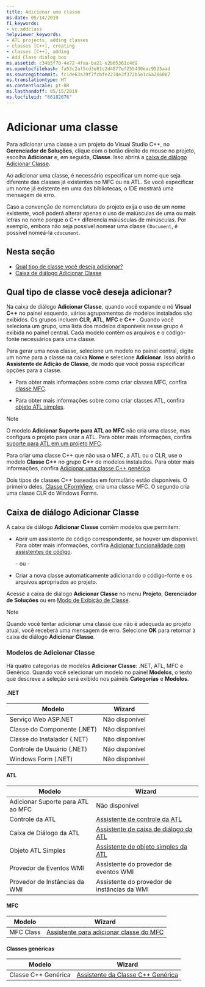 ```yaml
---
title: Adicionar uma classe
ms.date: 05/14/2019
f1_keywords:
- vc.addclass
helpviewer_keywords:
- ATL projects, adding classes
- classes [C++], creating
- classes [C++], adding
- Add Class dialog box
ms.assetid: c34b5f70-4e72-4faa-ba21-e2b05361c4d9
ms.openlocfilehash: fa53c2af5cd3e81c2d4877ef255430eac9525aad
ms.sourcegitcommit: fc1de63a39f7fcbfe2234e3f372b5e1c6a286087
ms.translationtype: HT
ms.contentlocale: pt-BR
ms.lasthandoff: 05/15/2019
ms.locfileid: "66182676"
---
```

# <a name="add-a-class"></a>Adicionar uma classe

Para adicionar uma classe a um projeto do Visual Studio C++, no **Gerenciador de Soluções**, clique com o botão direito do mouse no projeto, escolha **Adicionar** e, em seguida, **Classe**. Isso abrirá a [caixa de diálogo Adicionar Classe](#add-class-dialog-box).

Ao adicionar uma classe, é necessário especificar um nome que seja diferente das classes já existentes no MFC ou na ATL. Se você especificar um nome já existente em uma das bibliotecas, o IDE mostrará uma mensagem de erro.

Caso a convenção de nomenclatura do projeto exija o uso de um nome existente, você poderá alterar apenas o uso de maiúsculas de uma ou mais letras no nome porque o C++ diferencia maiúsculas de minúsculas. Por exemplo, embora não seja possível nomear uma classe `CDocument`, é possível nomeá-la `cdocument`.

## <a name="in-this-section"></a>Nesta seção

- [Qual tipo de classe você deseja adicionar?](#what-kind-of-class-do-you-want-to-add)
- [Caixa de diálogo Adicionar Classe](#add-class-dialog-box)

## <a name="what-kind-of-class-do-you-want-to-add"></a>Qual tipo de classe você deseja adicionar?

Na caixa de diálogo **Adicionar Classe**, quando você expande o nó **Visual C++** no painel esquerdo, vários agrupamentos de modelos instalados são exibidos. Os grupos incluem **CLR**, **ATL**, **MFC** e **C++** . Quando você seleciona um grupo, uma lista dos modelos disponíveis nesse grupo é exibida no painel central. Cada modelo contém os arquivos e o código-fonte necessários para uma classe.

Para gerar uma nova classe, selecione um modelo no painel central, digite um nome para a classe na caixa **Nome** e selecione **Adicionar**. Isso abrirá o **Assistente de Adição de Classe**, de modo que você possa especificar opções para a classe.

- Para obter mais informações sobre como criar classes MFC, confira [classe MFC](../mfc/reference/adding-an-mfc-class.md).

- Para obter mais informações sobre como criar classes ATL, confira [objeto ATL simples](../atl/reference/adding-an-atl-simple-object.md).

> [!NOTE]
> O modelo **Adicionar Suporte para ATL ao MFC** não cria uma classe, mas configura o projeto para usar a ATL. Para obter mais informações, confira [suporte para ATL em um projeto MFC](../mfc/reference/adding-atl-support-to-your-mfc-project.md).

Para criar uma classe C++ que não usa o MFC, a ATL ou o CLR, use o modelo **Classe C++** no grupo **C++** de modelos instalados. Para obter mais informações, confira [Adicionar uma classe C++ genérica](../ide/adding-a-generic-cpp-class.md).

Dois tipos de classes C++ baseadas em formulário estão disponíveis. O primeiro deles, [Classe CFormView](../mfc/reference/cformview-class.md), cria uma classe MFC. O segundo cria uma classe CLR do Windows Forms.

## <a name="add-class-dialog-box"></a>Caixa de diálogo Adicionar Classe

A caixa de diálogo **Adicionar Classe** contém modelos que permitem:

- Abrir um assistente de código correspondente, se houver um disponível. Para obter mais informações, confira [Adicionar funcionalidade com assistentes de código](../ide/adding-functionality-with-code-wizards-cpp.md).

   \- ou -

- Criar a nova classe automaticamente adicionando o código-fonte e os arquivos apropriados ao projeto.

Acesse a caixa de diálogo **Adicionar Classe** no menu **Projeto**, **Gerenciador de Soluções** ou em [Modo de Exibição de Classe](/visualstudio/ide/viewing-the-structure-of-code).

> [!NOTE]
> Quando você tentar adicionar uma classe que não é adequada ao projeto atual, você receberá uma mensagem de erro. Selecione **OK** para retornar à caixa de diálogo **Adicionar Classe**.

### <a name="add-class-templates"></a>Modelos de Adicionar Classe

Há quatro categorias de modelos **Adicionar Classe**: .NET, ATL, MFC e Genérico. Quando você selecionar um modelo no painel **Modelos**, o texto que descreve a seleção será exibido nos painéis **Categorias** e **Modelos**.

#### <a name="net"></a>.NET

|Modelo|Wizard|
|--------------|------------|
|Serviço Web ASP.NET|Não disponível|
|Classe do Componente (.NET)|Não disponível|
|Classe do Instalador (.NET)|Não disponível|
|Controle de Usuário (.NET)|Não disponível|
|Windows Form (.NET)|Não disponível|

#### <a name="atl"></a>ATL

|Modelo|Wizard|
|--------------|------------|
|Adicionar Suporte para ATL ao MFC|Não disponível|
|Controle da ATL|[Assistente de controle da ATL](../atl/reference/atl-control-wizard.md)|
|Caixa de Diálogo da ATL|[Assistente de caixa de diálogo da ATL](../atl/reference/atl-dialog-wizard.md)|
|Objeto ATL Simples|[Assistente de objeto simples da ATL](../atl/reference/atl-simple-object-wizard.md)|
|Provedor de Eventos WMI|Assistente do provedor de eventos WMI|
|Provedor de Instâncias da WMI|Assistente do provedor de instâncias da WMI|

#### <a name="mfc"></a>MFC

|Modelo|Wizard|
|--------------|------------|
|MFC Class|[Assistente para adicionar classe do MFC](../mfc/reference/mfc-add-class-wizard.md)|

#### <a name="generic-classes"></a>Classes genéricas

|Modelo|Wizard|
|--------------|------------|
|Classe C++ Genérica|[Assistente da Classe C++ Genérica](../ide/generic-cpp-class-wizard.md)|
